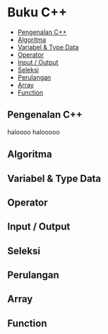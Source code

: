# Buku C++

<!-- vim-markdown-toc GFM -->

- [Pengenalan C++](#pengenalan-c)
- [Algoritma](#algoritma)
- [Variabel & Type Data](#variabel--type-data)
- [Operator](#operator)
- [Input / Output](#input--output)
- [Seleksi](#seleksi)
- [Perulangan](#perulangan)
- [Array](#array)
- [Function](#function)

<!-- vim-markdown-toc -->

## Pengenalan C++

haloooo
halooooo

## Algoritma

<!-- tolong diisi -->

## Variabel & Type Data

<!-- tolong diisi -->

## Operator

<!-- tolong diisi -->

## Input / Output

<!-- tolong diisi -->

## Seleksi

<!-- tolong diisi -->

## Perulangan

<!-- tolong diisi -->

## Array

<!-- tolong diisi -->

## Function

<!-- tolong diisi -->
